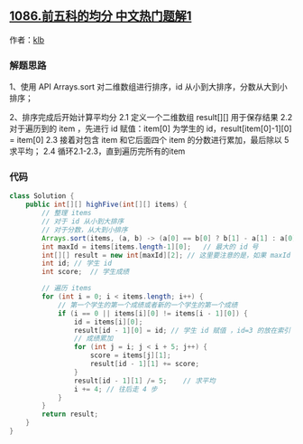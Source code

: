 ## [1086.前五科的均分 中文热门题解1](https://leetcode.cn/problems/high-five/solutions/100000/xian-pai-xu-hou-ji-suan-by-klb)

作者：[klb](https://leetcode.cn/u/klb)
### 解题思路
1、使用 API Arrays.sort 对二维数组进行排序，id 从小到大排序，分数从大到小排序；

2、排序完成后开始计算平均分
    2.1 定义一个二维数组 result[][] 用于保存结果
    2.2 对于遍历到的 item ，先进行 id 赋值：item[0] 为学生的 id，result[item[0]-1][0] = item[0]
    2.3 接着对包含 item 和它后面四个 item 的分数进行累加，最后除以 5 求平均；
    2.4 循环2.1-2.3，直到遍历完所有的item

### 代码

```java
class Solution {
    public int[][] highFive(int[][] items) {
        // 整理 items
        // 对于 id 从小到大排序
        // 对于分数，从大到小排序
        Arrays.sort(items, (a, b) -> (a[0] == b[0] ? b[1] - a[1] : a[0] - b[0]));
        int maxId = items[items.length-1][0];   // 最大的 id 号
        int[][] result = new int[maxId][2]; // 这里要注意的是，如果 maxId 是 5，那么 id 为 5 是放在索引 4 的地方
        int id; // 学生 id
        int score;  // 学生成绩

        // 遍历 items
        for (int i = 0; i < items.length; i++) {
            // 第一个学生的第一个成绩或者新的一个学生的第一个成绩
            if (i == 0 || items[i][0] != items[i - 1][0]) {
                id = items[i][0];
                result[id - 1][0] = id; // 学生 id 赋值 ，id=3 的放在索引 2 的位置
                // 成绩累加
                for (int j = i; j < i + 5; j++) {
                    score = items[j][1];
                    result[id - 1][1] += score;
                }
                result[id - 1][1] /= 5;    // 求平均
                i += 4; // 往后走 4 步
            }
        }
        return result;
    }
}
```